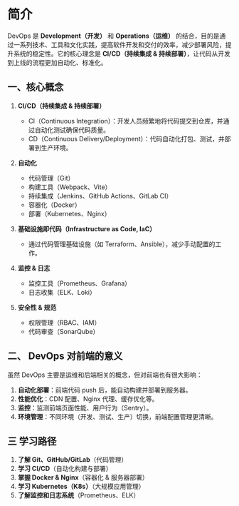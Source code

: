 # 简介

DevOps 是 **Development（开发）** 和 **Operations（运维）** 的结合，目的是通过一系列技术、工具和文化实践，提高软件开发和交付的效率，减少部署风险，提升系统的稳定性。它的核心理念是 **CI/CD（持续集成 & 持续部署）**，让代码从开发到上线的流程更加自动化、标准化。


## 一、核心概念
1. **CI/CD（持续集成 & 持续部署）**  
   - CI（Continuous Integration）：开发人员频繁地将代码提交到仓库，并通过自动化测试确保代码质量。  
   - CD（Continuous Delivery/Deployment）：代码自动化打包、测试，并部署到生产环境。

2. **自动化**  
   - 代码管理（Git）
   - 构建工具（Webpack、Vite）
   - 持续集成（Jenkins、GitHub Actions、GitLab CI）
   - 容器化（Docker）
   - 部署（Kubernetes、Nginx）

3. **基础设施即代码（Infrastructure as Code, IaC）**  
   - 通过代码管理基础设施（如 Terraform、Ansible），减少手动配置的工作。

4. **监控 & 日志**  
   - 监控工具（Prometheus、Grafana）
   - 日志收集（ELK、Loki）

5. **安全性 & 规范**  
   - 权限管理（RBAC、IAM）
   - 代码审查（SonarQube）


## 二、 **DevOps 对前端的意义**
虽然 DevOps 主要是运维和后端相关的概念，但对前端也有很大影响：  
1. **自动化部署**：前端代码 push 后，能自动构建并部署到服务器。  
2. **性能优化**：CDN 配置、Nginx 代理、缓存优化等。  
3. **监控**：监测前端页面性能、用户行为（Sentry）。  
4. **环境管理**：不同环境（开发、测试、生产）切换，前端配置管理更清晰。


## 三 **学习路径**
1. **了解 Git、GitHub/GitLab**（代码管理）  
2. **学习 CI/CD**（自动化构建与部署）  
3. **掌握 Docker & Nginx**（容器化 & 服务器部署）  
4. **学习 Kubernetes（K8s）**（大规模应用管理）  
5. **了解监控和日志系统**（Prometheus、ELK）
